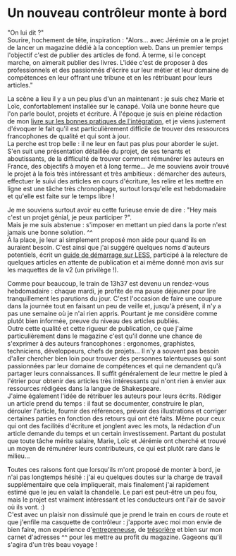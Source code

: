 # Un nouveau contrôleur monte à bord

"On lui dit ?"   
Sourire, hochement de tête, inspiration :  "Alors... avec Jérémie on a le projet de lancer un magazine dédié à la conception web. Dans un premier temps l'objectif c'est de publier des articles de fond. À terme, si le concept marche, on aimerait publier des livres. L'idée c'est de proposer à des professionnels et des passionnés d'écrire sur leur métier et leur domaine de compétences en leur offrant une tribune et en les rétribuant pour leurs articles."

La scène a lieu il y a un peu plus d'un an maintenant : je suis chez Marie et Loïc, confortablement installée sur le canapé. Voilà une bonne heure que l'on parle boulot, projets et écriture. À l'époque je suis en pleine rédaction de mon [livre sur les bonnes pratiques de l'intégration](http://www.amazon.fr/gp/product/2212133707/ref=as_li_ss_il?ie=UTF8&tag=letraide13h3-21&linkCode=as2&camp=1642&creative=19458&creativeASIN=2212133707), et je viens justement d'évoquer le fait qu'il est particulièrement difficile de trouver des ressources francophones de qualité et qui sont à jour.   
La perche est trop belle : il ne leur en faut pas plus pour aborder le sujet. S'en suit une présentation détaillée du projet, de ses tenants et aboutissants, de la difficulté de trouver comment rémunérer les auteurs en France, des objectifs à moyen et à long terme... Je me souviens avoir trouvé le projet à la fois très intéressant et très ambitieux : démarcher des auteurs, effectuer le suivi des articles en cours d'écriture, les relire et les mettre en ligne est une tâche très chronophage, surtout lorsqu'elle est hebdomadaire et qu'elle est faite sur le temps libre !

Je me souviens surtout avoir eu cette furieuse envie de dire : "Hey mais c'est un projet génial, je peux participer ?".   
Mais je me suis abstenue : s'imposer en mettant un pied dans la porte n'est jamais une bonne solution. ^^   
À la place, je leur ai simplement proposé mon aide pour quand ils en auraient besoin. C'est ainsi que j'ai suggéré quelques noms d'auteurs potentiels, écrit un [guide de démarrage sur LESS](http://letrainde13h37.fr/5/bien-demarrer-avec-less/), participé à la relecture de quelques articles en attente de publication et ai même donné mon avis sur les maquettes de la v2 (un privilège !).

Comme pour beaucoup, le train de 13h37 est devenu un rendez-vous hebdomadaire : chaque mardi, je profite de ma pause déjeuner pour lire tranquillement les parutions du jour. C'est l'occasion de faire une coupure dans la journée tout en faisant un peu de veille et, jusqu'à présent, il n'y a pas une semaine où je n'ai rien appris. Pourtant je me considère comme plutôt bien informée, preuve du niveau des articles publiés.   
Outre cette qualité et cette rigueur de publication, ce que j'aime particulièrement dans le magazine c'est qu'il donne une chance de s'exprimer à des auteurs francophones : ergonomes, graphistes, techniciens, développeurs, chefs de projets... Il n'y a souvent pas besoin d'aller chercher bien loin pour trouver des personnes talentueuses qui sont passionnées par leur domaine de compétences et qui ne demandent qu'à partager leurs connaissances. Il suffit généralement de leur mettre le pied à l'étrier pour obtenir des articles très intéressants qui n'ont rien à envier aux ressources rédigées dans la langue de Shakespeare.   
J'aime également l'idée de rétribuer les auteurs pour leurs écrits. Rédiger un article prend du temps : il faut se documenter, construire le plan, dérouler l'article, fournir des références, prévoir des illustrations et corriger certaines parties en fonction des retours qui ont été faits. Même pour ceux qui ont des facilités d'écriture et jonglent avec les mots, la rédaction d'un article demande du temps et un certain investissement. Partant du postulat que toute tâche mérite salaire, Marie, Loïc et Jérémie ont cherché et trouvé un moyen de rémunérer leurs contributeurs, ce qui est plutôt rare dans le milieu...  

Toutes ces raisons font que lorsqu'ils m'ont proposé de monter à bord, je n'ai pas longtemps hésité : j'ai eu quelques doutes sur la charge de travail supplémentaire que cela impliquerait, mais finalement j'ai rapidement estimé que le jeu en valait la chandelle. Le pari est peut-être un peu fou, mais le projet est vraiment intéressant et les conducteurs ont l'air de savoir où ils vont. :)   
C'est avec un plaisir non dissimulé que je prend le train en cours de route et que j'enfile ma casquette de contrôleur : j'apporte avec moi mon envie de bien faire, mon expérience d'[entrepreneuse](http://www.inseo.fr), de [trésorière](http://www.paris-web.fr/association/membres.php) et bien sur mon carnet d'adresses ^^ pour les mettre au profit du magazine. Gageons qu'il s'agira d'un très beau voyage !

